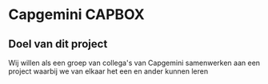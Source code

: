# Capgemini CAPBOX
## Doel van dit project
Wij willen als een groep van collega's van Capgemini samenwerken aan een project waarbij we van elkaar het een en ander kunnen leren
